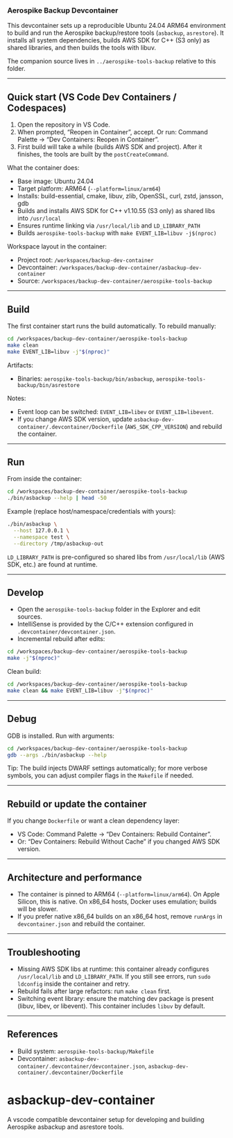### Aerospike Backup Devcontainer

This devcontainer sets up a reproducible Ubuntu 24.04 ARM64 environment to build and run the Aerospike backup/restore tools (`asbackup`, `asrestore`). It installs all system dependencies, builds AWS SDK for C++ (S3 only) as shared libraries, and then builds the tools with libuv.

The companion source lives in `../aerospike-tools-backup` relative to this folder.

---

## Quick start (VS Code Dev Containers / Codespaces)

1. Open the repository in VS Code.
2. When prompted, “Reopen in Container”, accept. Or run: Command Palette → “Dev Containers: Reopen in Container”.
3. First build will take a while (builds AWS SDK and project). After it finishes, the tools are built by the `postCreateCommand`.

What the container does:
- Base image: Ubuntu 24.04
- Target platform: ARM64 (`--platform=linux/arm64`)
- Installs: build-essential, cmake, libuv, zlib, OpenSSL, curl, zstd, jansson, gdb
- Builds and installs AWS SDK for C++ v1.10.55 (S3 only) as shared libs into `/usr/local`
- Ensures runtime linking via `/usr/local/lib` and `LD_LIBRARY_PATH`
- Builds `aerospike-tools-backup` with `make EVENT_LIB=libuv -j$(nproc)`

Workspace layout in the container:
- Project root: `/workspaces/backup-dev-container`
- Devcontainer: `/workspaces/backup-dev-container/asbackup-dev-container`
- Source: `/workspaces/backup-dev-container/aerospike-tools-backup`

---

## Build

The first container start runs the build automatically. To rebuild manually:

```bash
cd /workspaces/backup-dev-container/aerospike-tools-backup
make clean
make EVENT_LIB=libuv -j"$(nproc)"
```

Artifacts:
- Binaries: `aerospike-tools-backup/bin/asbackup`, `aerospike-tools-backup/bin/asrestore`

Notes:
- Event loop can be switched: `EVENT_LIB=libev` or `EVENT_LIB=libevent`.
- If you change AWS SDK version, update `asbackup-dev-container/.devcontainer/Dockerfile` (`AWS_SDK_CPP_VERSION`) and rebuild the container.

---

## Run

From inside the container:

```bash
cd /workspaces/backup-dev-container/aerospike-tools-backup
./bin/asbackup --help | head -50
```

Example (replace host/namespace/credentials with yours):

```bash
./bin/asbackup \
  --host 127.0.0.1 \
  --namespace test \
  --directory /tmp/asbackup-out
```

`LD_LIBRARY_PATH` is pre-configured so shared libs from `/usr/local/lib` (AWS SDK, etc.) are found at runtime.

---

## Develop

- Open the `aerospike-tools-backup` folder in the Explorer and edit sources.
- IntelliSense is provided by the C/C++ extension configured in `.devcontainer/devcontainer.json`.
- Incremental rebuild after edits:

```bash
cd /workspaces/backup-dev-container/aerospike-tools-backup
make -j"$(nproc)"
```

Clean build:

```bash
cd /workspaces/backup-dev-container/aerospike-tools-backup
make clean && make EVENT_LIB=libuv -j"$(nproc)"
```

---

## Debug

GDB is installed. Run with arguments:

```bash
cd /workspaces/backup-dev-container/aerospike-tools-backup
gdb --args ./bin/asbackup --help
```

Tip: The build injects DWARF settings automatically; for more verbose symbols, you can adjust compiler flags in the `Makefile` if needed.

---

## Rebuild or update the container

If you change `Dockerfile` or want a clean dependency layer:
- VS Code: Command Palette → “Dev Containers: Rebuild Container”.
- Or: “Dev Containers: Rebuild Without Cache” if you changed AWS SDK version.

---

## Architecture and performance

- The container is pinned to ARM64 (`--platform=linux/arm64`). On Apple Silicon, this is native. On x86_64 hosts, Docker uses emulation; builds will be slower.
- If you prefer native x86_64 builds on an x86_64 host, remove `runArgs` in `devcontainer.json` and rebuild the container.

---

## Troubleshooting

- Missing AWS SDK libs at runtime: this container already configures `/usr/local/lib` and `LD_LIBRARY_PATH`. If you still see errors, run `sudo ldconfig` inside the container and retry.
- Rebuild fails after large refactors: run `make clean` first.
- Switching event library: ensure the matching dev package is present (libuv, libev, or libevent). This container includes `libuv` by default.

---

## References

- Build system: `aerospike-tools-backup/Makefile`
- Devcontainer: `asbackup-dev-container/.devcontainer/devcontainer.json`, `asbackup-dev-container/.devcontainer/Dockerfile`

# asbackup-dev-container
A vscode compatible devcontainer setup for developing and building Aerospike asbackup and asrestore tools.
